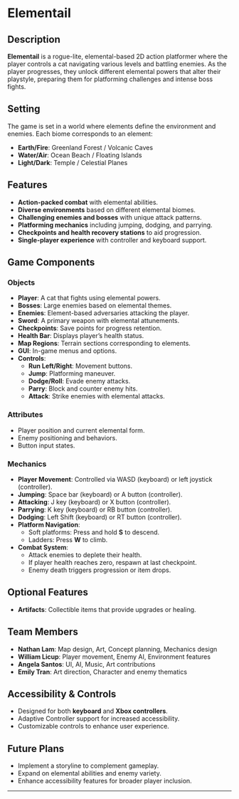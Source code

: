 # Elementail

## Description
**Elementail** is a rogue-lite, elemental-based 2D action platformer where the player controls a cat navigating various levels and battling enemies. As the player progresses, they unlock different elemental powers that alter their playstyle, preparing them for platforming challenges and intense boss fights.

## Setting
The game is set in a world where elements define the environment and enemies. Each biome corresponds to an element:

- **Earth/Fire**: Greenland Forest / Volcanic Caves
- **Water/Air**: Ocean Beach / Floating Islands
- **Light/Dark**: Temple / Celestial Planes

## Features
- **Action-packed combat** with elemental abilities.
- **Diverse environments** based on different elemental biomes.
- **Challenging enemies and bosses** with unique attack patterns.
- **Platforming mechanics** including jumping, dodging, and parrying.
- **Checkpoints and health recovery stations** to aid progression.
- **Single-player experience** with controller and keyboard support.

## Game Components
### Objects
- **Player**: A cat that fights using elemental powers.
- **Bosses**: Large enemies based on elemental themes.
- **Enemies**: Element-based adversaries attacking the player.
- **Sword**: A primary weapon with elemental attunements.
- **Checkpoints**: Save points for progress retention.
- **Health Bar**: Displays player’s health status.
- **Map Regions**: Terrain sections corresponding to elements.
- **GUI**: In-game menus and options.
- **Controls**:
  - **Run Left/Right**: Movement buttons.
  - **Jump**: Platforming maneuver.
  - **Dodge/Roll**: Evade enemy attacks.
  - **Parry**: Block and counter enemy hits.
  - **Attack**: Strike enemies with elemental attacks.

### Attributes
- Player position and current elemental form.
- Enemy positioning and behaviors.
- Button input states.

### Mechanics
- **Player Movement**: Controlled via WASD (keyboard) or left joystick (controller).
- **Jumping**: Space bar (keyboard) or A button (controller).
- **Attacking**: J key (keyboard) or X button (controller).
- **Parrying**: K key (keyboard) or RB button (controller).
- **Dodging**: Left Shift (keyboard) or RT button (controller).
- **Platform Navigation**:
  - Soft platforms: Press and hold **S** to descend.
  - Ladders: Press **W** to climb.
- **Combat System**:
  - Attack enemies to deplete their health.
  - If player health reaches zero, respawn at last checkpoint.
  - Enemy death triggers progression or item drops.

## Optional Features
- **Artifacts**: Collectible items that provide upgrades or healing.

## Team Members
- **Nathan Lam**: Map design, Art, Concept planning, Mechanics design
- **William Licup**: Player movement, Enemy AI, Environment features
- **Angela Santos**: UI, AI, Music, Art contributions
- **Emily Tran**: Art direction, Character and enemy thematics

## Accessibility & Controls
- Designed for both **keyboard** and **Xbox controllers**.
- Adaptive Controller support for increased accessibility.
- Customizable controls to enhance user experience.

## Future Plans
- Implement a storyline to complement gameplay.
- Expand on elemental abilities and enemy variety.
- Enhance accessibility features for broader player inclusion.

---


